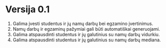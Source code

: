 # Versija 0.1

1. Galima įvesti studentus ir jų namų darbų bei egzamino įvertinimus.
2. Namų darbų ir egzaminų pažymiai gali būti automatiškai generuojami.
2. Galima atspausdinti studentus ir jų galutinius su namų darbų vidurkiu.
3. Galima atspausdinti studentus ir jų galutinius su namų darbų mediana.

